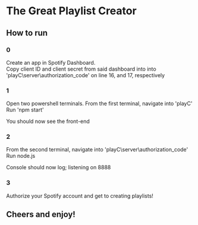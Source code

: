 # The Great Playlist Creator

## How to run

### 0
Create an app in Spotify Dashboard. <br>
Copy client ID and client secret from said dashboard into into 'playC\server\authorization_code' on line 16, and 17, respectively

### 1
Open two powershell terminals. 
From the first terminal, navigate into 'playC'
Run 'npm start'

You should now see the front-end

### 2 
From the second terminal, navigate into 'playC\server\authorization_code'
Run node.js

Console should now log; listening on 8888

### 3 
Authorize your Spotify account and get to creating playlists!




## Cheers and enjoy!
